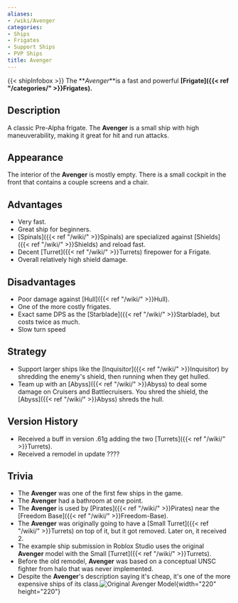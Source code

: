 ```yaml
---
aliases:
- /wiki/Avenger
categories:
- Ships
- Frigates
- Support Ships
- PVP Ships
title: Avenger
---
```


{{< shipInfobox >}} The **_Avenger_**is a fast and powerful **[Frigate]({{< ref "/categories/" >}}Frigates).** 

## Description

A classic Pre-Alpha frigate. The **Avenger** is a small ship with high maneuverability, making it great for hit and run attacks.

## Appearance

The interior of the **Avenger** is mostly empty. There is a small cockpit in the front that contains a couple screens and a chair.

## Advantages

- Very fast.
- Great ship for beginners.
- [Spinals]({{< ref "/wiki/" >}}Spinals) are specialized against [Shields]({{< ref "/wiki/" >}}Shields) and reload fast.
- Decent [Turret]({{< ref "/wiki/" >}}Turrets) firepower for a Frigate.
- Overall relatively high shield damage.

## Disadvantages

- Poor damage against [Hull]({{< ref "/wiki/" >}}Hull).
- One of the more costly frigates.
- Exact same DPS as the [Starblade]({{< ref "/wiki/" >}}Starblade), but costs twice as much.
- Slow turn speed

## Strategy

- Support larger ships like the [Inquisitor]({{< ref "/wiki/" >}}Inquisitor) by shredding the enemy's shield, then running when they get hulled.
- Team up with an [Abyss]({{< ref "/wiki/" >}}Abyss) to deal some damage on Cruisers and Battlecruisers. You shred the shield, the [Abyss]({{< ref "/wiki/" >}}Abyss) shreds the hull.

## Version History 

- Received a buff in version .61g adding the two [Turrets]({{< ref "/wiki/" >}}Turrets).
- Received a remodel in update ????

## Trivia

- The **Avenger** was one of the first few ships in the game.
- The **Avenger** had a bathroom at one point.
- The **Avenger** is used by [Pirates]({{< ref "/wiki/" >}}Pirates) near the [Freedom Base]({{< ref "/wiki/" >}}Freedom-Base).
- The **Avenger** was originally going to have a [Small Turret]({{< ref "/wiki/" >}}Turrets) on top of it, but it got removed. Later on, it received 2.
- The example ship submission in Roblox Studio uses the original **Avenger** model with the Small [Turret]({{< ref "/wiki/" >}}Turrets).
- Before the old remodel, **Avenger** was based on a conceptual UNSC fighter from halo that was never implemented.
- Despite the **Avenger**'s description saying it's cheap, it's one of the more expensive ships of its class.![Original Avenger
Model](Avenger3.png "Original Avenger Model"){width="220" height="220"}